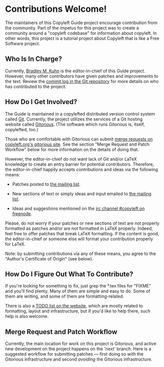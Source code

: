# Contributions Welcome!

The maintainers of this Copyleft Guide project encourage contribution from
the community.  Part of the impetus for this project was to create a
community around a "copyleft codebase" for information about copyleft.  In
other words, this project is a tutorial project about Copyleft that is like a
Free Software project.

## Who Is In Charge?

Currently, [Bradley M. Kuhn](http://ebb.org/bkuhn/) is the editor-in-chief of
this Guide project.  However, many other contributors have given patches and
improvements to the text.  Review the
[commit log in the Git repository](https://gitorious.org/copyleft-org/tutorial/commits/master)
for more details on who has contributed to the project.

## How Do I Get Involved?

The Guide is maintained in a copylefted distributed version control system called
[Git](http://git-scm.com/).  Currently, the project utilizes the services of
a  Git hosting website called [Gitorious](https://gitorious.org). (The
software which runs Gitorious is, itself, copylefted, too.)

Those who are comfortable with Gitorious can submit
[merge requests on copyleft.org's gitorious site](https://gitorious.org/copyleft-org/tutorial/merge_requests).
See the section "Merge Request and Patch Workflow" below for more information
on the details of doing that.

However, the editor-in-chief do not want lack of Git and/or LaTeX knowledge
to create an entry barrier for potential contributors.  Therefore, the
editor-in-chief happily accepts contributions and ideas via the following
means:

  * Patches posted to
    [the mailing list](http://lists.copyleft.org/cgi-bin/mailman/listinfo/discuss).

  * New sections of text or simply ideas and input emailed to
    [the mailing list](http://lists.copyleft.org/cgi-bin/mailman/listinfo/discuss).

  * Ideas and suggestions mentioned on the
    [irc channel #copyleft on freenode](irc://irc.freenode.net/#copyleft).

Please, do not worry if your patches or new sections of text are not properly
formatted as patches and/or are not formatted in LaTeX properly.  Indeed,
feel free to offer patches that break LaTeX formatting.  If the content is
good, the editor-in-chief or someone else will format your contribution
properly for LaTeX.

Note: by submitting contributions via any of these means, you agree to the
"Author's Certificate of Origin" (see below).

## How Do I Figure Out What To Contribute?

If you're looking for something to fix, just grep the *.tex files for "FIXME"
and you'll find plenty.  Many of them are simple and easy to do.  Some of
them are writing, and some of them are formatting-related.

There is also a [TODO list on the website](https://copyleft.org/todo/), which
are mostly related to formatting, layout and infrastructure, but if you'd
like to help there, such help is also welcome.

## Merge Request and Patch Workflow

Currently, the main location for work on this project is Gitorious, and
active new development on the project happens on the 'next' branch.  Here is
a suggested workflow for submitting patches &mdash; first doing so *with*
the Gitorious infrastructure and second *avoiding* the Gitorious
infrastructure.

